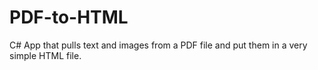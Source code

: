 # PDF-to-HTML
C# App that pulls text and images from a PDF file and put them in a very simple HTML file.
